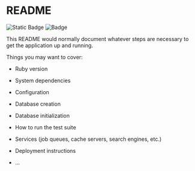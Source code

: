 # README

![Static Badge](https://img.shields.io/badge/Versão_do_Ruby-3.1.3-861a22&logo=ruby-on-rails)
![Badge](https://img.shields.io/badge/Blog-Rocketseat-%237159c1?&logo=ruby-on-rails)

This README would normally document whatever steps are necessary to get the
application up and running.

Things you may want to cover:

* Ruby version

* System dependencies

* Configuration

* Database creation

* Database initialization

* How to run the test suite

* Services (job queues, cache servers, search engines, etc.)

* Deployment instructions

* ...


